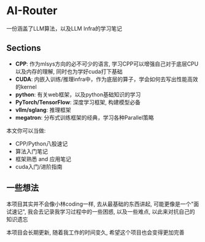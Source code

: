 # AI-Router
一份涵盖了LLM算法，以及LLM Infra的学习笔记

## Sections 
- **CPP**: 作为mlsys方向的必不可少的语言, 学习CPP可以增强自己对于底层CPU以及内存的理解, 同时也为学好cuda打下基础
- **CUDA**: 内嵌入训练/推理infra中，作为底层的算子，学会如何去写出性能高效的kernel
- **python**: 有关web框架，以及python基础知识的学习
- **PyTorch/TensorFlow**: 深度学习框架, 构建模型必备
- **vllm/sglang**: 推理框架
- **megatron**: 分布式训练框架的经典，学习各种Parallel策略

本文你可以当做:
- CPP/Python八股速记
- 算法入门笔记
- 框架熟悉 and 应用笔记
- cuda入门/进阶指南

## 一些想法
本项目其实并不会像小林coding一样, 去从最基础的东西讲起, 可能更像是一个"面试速记", 我会去记录我学习过程中的一些困惑, 以及一些难点, 以此来对抗自己的知识遗忘

本项目会长期更新, 随着我工作的时间变久, 希望这个项目也会变得更加完善